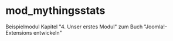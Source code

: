 mod_mythingsstats
=================

Beispielmodul Kapitel "4. Unser erstes Modul" zum Buch "Joomla!-Extensions entwickeln"